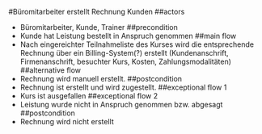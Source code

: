 #Büromitarbeiter erstellt Rechnung Kunden
##actors
- Büromitarbeiter, Kunde, Trainer
##precondition
- Kunde hat Leistung bestellt in Anspruch genommen
##main flow
- Nach eingereichter Teilnahmeliste des Kurses wird die entsprechende Rechnung über ein Billing-System(?) erstellt (Kundenanschrift, Firmenanschrift, besuchter Kurs, Kosten, Zahlungsmodalitäten) 
##alternative flow
- Rechnung wird manuell erstellt.
##postcondition
- Rechnung ist erstellt und wird zugestellt.
##exceptional flow 1
- Kurs ist ausgefallen
##exceptional flow 2
- Leistung wurde nicht in Anspruch genommen bzw. abgesagt
##postcondition
- Rechnung wird nicht erstellt
